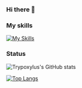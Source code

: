 ### Hi there 👋

<!--
**Trypoxylus/Trypoxylus** is a ✨ _special_ ✨ repository because its `README.md` (this file) appears on your GitHub profile.

Here are some ideas to get you started:

- 🔭 I’m currently working on ...
- 🌱 I’m currently learning ...
- 👯 I’m looking to collaborate on ...
- 🤔 I’m looking for help with ...
- 💬 Ask me about ...
- 📫 How to reach me: ...
- 😄 Pronouns: ...
- ⚡ Fun fact: ...
-->

### My skills
[![My Skills](https://skillicons.dev/icons?i=py,pytorch,ruby,java,js,react,redux,md,latexvscode&theme=light)](https://skillicons.dev)

### Status
![Trypoxylus's GitHub stats](https://github-readme-stats.vercel.app/api?username=Trypoxylus&count_private=true)

[![Top Langs](https://github-readme-stats.vercel.app/api/top-langs/?username=Trypoxylus)](https://github.com/Trypoxylus/github-readme-stats)
